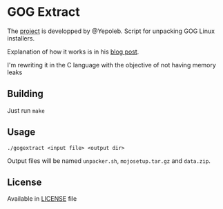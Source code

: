 # GOG Extract

The [project] is developped by @Yepoleb.
Script for unpacking GOG Linux installers.

Explanation of how it works is in his [blog post].

I'm rewriting it in the C language with the objective of not having memory leaks

## Building

Just run `make`

## Usage

`./gogextract <input file> <output dir>`

Output files will be named `unpacker.sh`, `mojosetup.tar.gz` and `data.zip`.

## License

Available in [LICENSE](LICENSE) file

[blog post]: https://yepoleb.github.io/blog/2016/10/09/how-the-gog-linux-installers-work/
[project]: https://github.com/Yepoleb/gogextract
